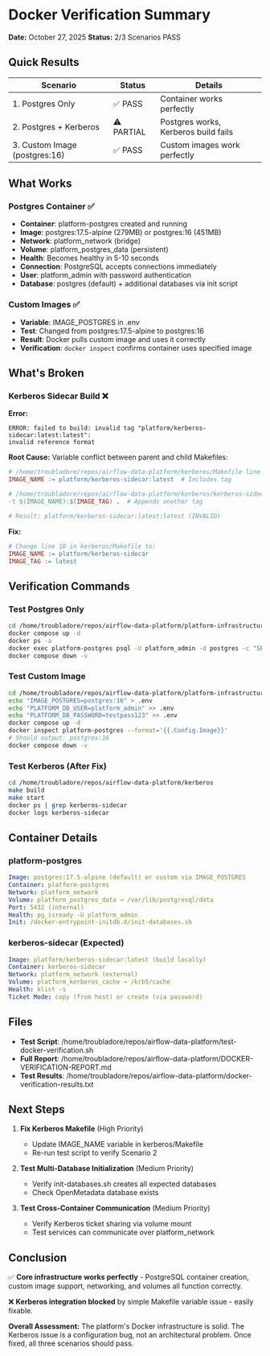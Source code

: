 # Docker Verification Summary

**Date:** October 27, 2025
**Status:** 2/3 Scenarios PASS

## Quick Results

| Scenario | Status | Details |
|----------|--------|---------|
| 1. Postgres Only | ✅ PASS | Container works perfectly |
| 2. Postgres + Kerberos | ⚠️ PARTIAL | Postgres works, Kerberos build fails |
| 3. Custom Image (postgres:16) | ✅ PASS | Custom images work perfectly |

## What Works

### Postgres Container ✅
- **Container**: platform-postgres created and running
- **Image**: postgres:17.5-alpine (279MB) or postgres:16 (451MB)
- **Network**: platform_network (bridge)
- **Volume**: platform_postgres_data (persistent)
- **Health**: Becomes healthy in 5-10 seconds
- **Connection**: PostgreSQL accepts connections immediately
- **User**: platform_admin with password authentication
- **Database**: postgres (default) + additional databases via init script

### Custom Images ✅
- **Variable**: IMAGE_POSTGRES in .env
- **Test**: Changed from postgres:17.5-alpine to postgres:16
- **Result**: Docker pulls custom image and uses it correctly
- **Verification**: `docker inspect` confirms container uses specified image

## What's Broken

### Kerberos Sidecar Build ❌

**Error:**
```
ERROR: failed to build: invalid tag "platform/kerberos-sidecar:latest:latest":
invalid reference format
```

**Root Cause:**
Variable conflict between parent and child Makefiles:

```makefile
# /home/troubladore/repos/airflow-data-platform/kerberos/Makefile line 18:
IMAGE_NAME := platform/kerberos-sidecar:latest  # Includes tag

# /home/troubladore/repos/airflow-data-platform/kerberos/kerberos-sidecar/Makefile line 34:
-t $(IMAGE_NAME):$(IMAGE_TAG) .  # Appends another tag

# Result: platform/kerberos-sidecar:latest:latest (INVALID)
```

**Fix:**
```makefile
# Change line 18 in kerberos/Makefile to:
IMAGE_NAME := platform/kerberos-sidecar
IMAGE_TAG := latest
```

## Verification Commands

### Test Postgres Only
```bash
cd /home/troubladore/repos/airflow-data-platform/platform-infrastructure
docker compose up -d
docker ps -a
docker exec platform-postgres psql -U platform_admin -d postgres -c "SELECT 1;"
docker compose down -v
```

### Test Custom Image
```bash
cd /home/troubladore/repos/airflow-data-platform/platform-infrastructure
echo "IMAGE_POSTGRES=postgres:16" > .env
echo "PLATFORM_DB_USER=platform_admin" >> .env
echo "PLATFORM_DB_PASSWORD=testpass123" >> .env
docker compose up -d
docker inspect platform-postgres --format='{{.Config.Image}}'
# Should output: postgres:16
docker compose down -v
```

### Test Kerberos (After Fix)
```bash
cd /home/troubladore/repos/airflow-data-platform/kerberos
make build
make start
docker ps | grep kerberos-sidecar
docker logs kerberos-sidecar
```

## Container Details

### platform-postgres
```yaml
Image: postgres:17.5-alpine (default) or custom via IMAGE_POSTGRES
Container: platform-postgres
Network: platform_network
Volume: platform_postgres_data → /var/lib/postgresql/data
Port: 5432 (internal)
Health: pg_isready -U platform_admin
Init: /docker-entrypoint-initdb.d/init-databases.sh
```

### kerberos-sidecar (Expected)
```yaml
Image: platform/kerberos-sidecar:latest (build locally)
Container: kerberos-sidecar
Network: platform_network (external)
Volume: platform_kerberos_cache → /krb5/cache
Health: klist -s
Ticket Mode: copy (from host) or create (via password)
```

## Files

- **Test Script**: /home/troubladore/repos/airflow-data-platform/test-docker-verification.sh
- **Full Report**: /home/troubladore/repos/airflow-data-platform/DOCKER-VERIFICATION-REPORT.md
- **Test Results**: /home/troubladore/repos/airflow-data-platform/docker-verification-results.txt

## Next Steps

1. **Fix Kerberos Makefile** (High Priority)
   - Update IMAGE_NAME variable in kerberos/Makefile
   - Re-run test script to verify Scenario 2

2. **Test Multi-Database Initialization** (Medium Priority)
   - Verify init-databases.sh creates all expected databases
   - Check OpenMetadata database exists

3. **Test Cross-Container Communication** (Medium Priority)
   - Verify Kerberos ticket sharing via volume mount
   - Test services can communicate over platform_network

## Conclusion

✅ **Core infrastructure works perfectly** - PostgreSQL container creation, custom image support, networking, and volumes all function correctly.

❌ **Kerberos integration blocked** by simple Makefile variable issue - easily fixable.

**Overall Assessment:** The platform's Docker infrastructure is solid. The Kerberos issue is a configuration bug, not an architectural problem. Once fixed, all three scenarios should pass.
